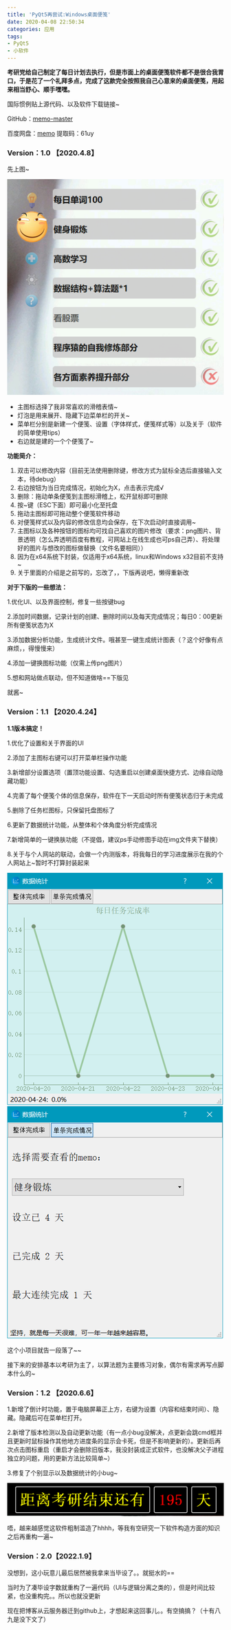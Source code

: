```yaml
---
title: 'PyQt5再尝试:Windows桌面便笺'
date: 2020-04-08 22:50:34
categories: 应用
tags:
- PyQt5
- 小软件
---
```


**考研党给自己制定了每日计划去执行，但是市面上的桌面便笺软件都不是很合我胃口，于是花了一个礼拜多点，完成了这款完全按照我自己心意来的桌面便笺，用起来相当舒心、顺手嘿嘿。**

国际惯例贴上源代码、以及软件下载链接~

GitHub：[memo-master](https://github.com/shen962806862/memo/)

百度网盘：[memo](https://pan.baidu.com/s/1wImGLcBkOV0c29CRr4rj5w) 提取码：61uy

### Version：1.0 【2020.4.8】

先上图~

![img](PyQt5再尝试-Windows桌面便笺/主界面.png)

- 主图标选择了我非常喜欢的滑稽表情~
- 灯泡是用来展开、隐藏下边菜单栏的开关~
- 菜单栏分别是新建一个便笺、设置（字体样式，便笺样式等）以及关于（软件的简单使用tips）
- 右边就是建的一个个便笺了~

**功能简介：**

1. 双击可以修改内容（目前无法使用删除键，修改方式为鼠标全选后直接输入文本，待debug）
2. 右边按钮为当日完成情况，初始化为X，点击表示完成√
3. 删除：拖动单条便笺到主图标滑稽上，松开鼠标即可删除
4. 按~键（ESC下面）即可最小化至托盘
5. 拖动主图标即可拖动整个便笺软件移动
6. 对便笺样式以及内容的修改信息均会保存，在下次启动时直接调用~
7. 主图标以及各种按钮的图标均可找自己喜欢的图片修改（要求：png图片、背景透明（怎么弄透明百度有教程，可网站上在线生成也可ps自己弄）、将处理好的图片与想改的图标做替换（文件名要相同））
8. 因为在x64系统下封装，仅适用于x64系统，linux和Windows x32目前不支持~
9. 关于里面的介绍是之前写的，忘改了，，下版再说吧，懒得重新改

**对于下版的一些想法：**

1.优化UI、以及界面控制，修复一些按键bug

2.添加时间数据，记录计划的创建、删除时间以及每天完成情况；每日0：00更新所有便笺状态为X

3.添加数据分析功能，生成统计文件。哦甚至一键生成统计图表（？这个好像有点麻烦，，得慢慢来）

4.添加一键换图标功能（仅需上传png图片）

5.想和网站做点联动，但不知道做啥==下版见

就酱~



### Version：1.1 【2020.4.24】

**1.1版本搞定！**

1.优化了设置和关于界面的UI

2.添加了主图标右键可以打开菜单栏操作功能

3.新增部分设置选项（置顶功能设置、勾选重启以创建桌面快捷方式、边缘自动隐藏功能）

4.完善了每个便笺个体的信息保存，软件在下一天启动时所有便笺状态归于未完成

5.删除了任务栏图标，只保留托盘图标了

6.更新了数据统计功能，从整体和个体角度分析完成情况

7.新增简单的一键换肤功能（不提倡，建议ps手动修图手动在img文件夹下替换）

8.关于与个人网站的联动，会做一个内测版本，将我每日的学习进度展示在我的个人网站上~暂时不打算封装起来

![img](PyQt5再尝试-Windows桌面便笺/数据统计.png) ![img](PyQt5再尝试-Windows桌面便笺/数据统计2.png)

这个小项目就告一段落了~~

接下来的安排基本以考研为主了，以算法题为主要练习对象，偶尔有需求再写点脚本什么的~



### Version：1.2 【2020.6.6】

1.新增了倒计时功能，置于电脑屏幕正上方，右键为设置（内容和结束时间）、隐藏。隐藏后可在菜单栏打开。

2.新增了版本检测以及自动更新功能（有一点小bug没解决，点更新会跳cmd框并且更新时鼠标操作其他地方进度条的显示会卡死，但是不影响更新的）。更新后再次点击图标重启（重启才会删除旧版本，我没封装成正式软件，也没解决父子进程独立的问题，用的更新方法比较简单~）

3.修复了个别显示以及数据统计的小bug~

![img](PyQt5再尝试-Windows桌面便笺/7PC9Y8N_89I7VABO4Q4WBK.png)

唔，越来越感觉这软件粗制滥造了hhhh，等我有空研究一下软件构造方面的知识之后再重构一遍~



### Version：2.0【2022.1.9】

没想到，这小玩意儿最后居然被我拿来当毕设了。。就挺水的==

当时为了凑毕设字数就重构了一遍代码（UI与逻辑分离之类的），但是时间比较紧，也没重构完。。所以也就没更新

现在把博客从云服务器迁到github上，才想起来这回事儿。。有空搞搞？（十有八九是没下文了）
